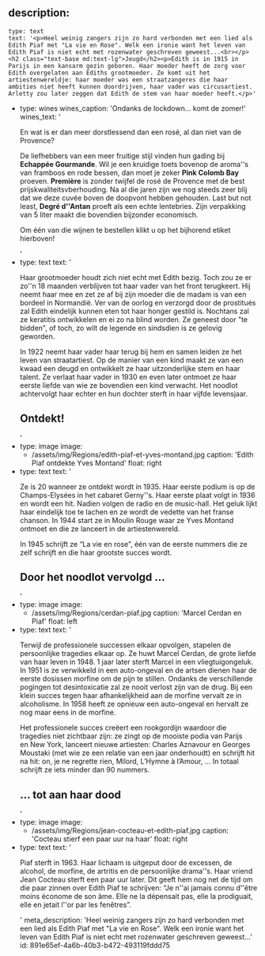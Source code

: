 description:
  -
    type: text
    text: '<p>Heel weinig zangers zijn zo hard verbonden met een lied als Edith Piaf met "La vie en Rose". Welk een ironie want het leven van Edith Piaf is niet echt met rozenwater geschreven geweest...<br></p><h2 class="text-base md:text-lg">Jeugd</h2><p>Edith is in 1915 in Parijs in een kansarm gezin geboren. Haar moeder heeft de zorg voor Edith overgelaten aan Ediths grootmoeder. Ze komt uit het artiestenwereldje: haar moeder was een straatzangeres die haar ambities niet heeft kunnen doordrijven, haar vader was circusartiest. Arletty zou later zeggen dat Edith de stem van haar moeder heeft.</p>'
  -
    type: wines
    wines_caption: 'Ondanks de lockdown... komt de zomer!'
    wines_text: '<p>En wat is er dan meer dorstlessend dan een rosé, al dan niet van de Provence?</p><p>De liefhebbers van een meer fruitige stijl vinden hun gading bij <b>Echappée Gourmande</b>. Wil je een kruidige toets bovenop de aroma''s van framboos en rode bessen, dan moet je zeker <b>Pink Colomb Bay</b> proeven. <b>Première</b> is zonder twijfel de rosé de Provence met de best prijskwaliteitsvberhouding. Na al die jaren zijn we nog steeds zeer blij dat we deze cuvée boven de doopvont hebben gehouden. Last but not least, <b>Degré d''Antan</b> proeft als een echte lentebries. Zijn verpakking van 5 liter maakt die bovendien bijzonder economisch.</p><p>Om één van die wijnen te bestellen klikt u op het bijhorend etiket hierboven!</p>'
  -
    type: text
    text: '<p>Haar grootmoeder houdt zich niet echt met Edith bezig. Toch zou ze er zo''n 18 maanden verblijven tot haar vader van het front terugkeert. Hij neemt haar mee en zet ze af bij zijn moeder die de madam is van een bordeel in Normandië. Ver van de oorlog en verzorgd door de prostitués zal Edith eindelijk kunnen eten tot haar honger gestild is. Nochtans zal ze keratitis ontwikkelen en ei zo na blind worden. Ze geneest door "te bidden", of toch, zo wilt de legende en sindsdien is ze gelovig geworden.</p><p>In 1922 neemt haar vader haar terug bij hem en samen leiden ze het leven van straatartiest. Op de&nbsp;manier van een kind maakt ze van een kwaad een deugd en ontwikkelt ze haar uitzonderlijke stem en haar talent. Ze verlaat haar vader in 1930 en even later ontmoet ze haar eerste liefde van wie ze bovendien een kind verwacht. Het noodlot achtervolgt haar echter en hun dochter sterft in haar vijfde levensjaar.</p><h2 class="text-base md:text-lg">Ontdekt!</h2>'
  -
    type: image
    image:
      - /assets/img/Regions/edith-piaf-et-yves-montand.jpg
    caption: 'Edith Piaf ontdekte Yves Montand'
    float: right
  -
    type: text
    text: '<p>Ze is 20 wanneer ze ontdekt wordt in 1935. Haar eerste podium is op de Champs-Elysées in het cabaret Gerny''s. Haar eerste plaat volgt in 1936 en wordt een hit. Nadien volgen de radio en de music-hall. Het geluk lijkt haar eindelijk toe te lachen en ze wordt de vedette van het franse chanson. In 1944 start ze in Moulin Rouge waar ze Yves Montand ontmoet en die ze lanceert in de artiestenwereld.</p><p>In 1945 schrijft ze&nbsp;“La vie en rose”, één van de eerste nummers die ze zelf schrijft en die haar grootste succes wordt.</p><h2 class="text-base md:text-lg">Door het noodlot vervolgd ...</h2>'
  -
    type: image
    image:
      - /assets/img/Regions/cerdan-piaf.jpg
    caption: 'Marcel Cerdan en Piaf'
    float: left
  -
    type: text
    text: '<p>Terwijl de&nbsp;professionele successen elkaar opvolgen, stapelen de persoonlijke tragedies elkaar op. Ze huwt Marcel Cerdan, de grote liefde van haar leven in 1948. 1 jaar later sterft Marcel in een vliegtuigongeluk. In 1951 is ze verwikkeld in een auto-ongeval en de artsen dienen haar de eerste dosissen morfine om de pijn te stillen. Ondanks de verschillende pogingen tot desintoxicatie zal ze nooit verlost zijn van de drug. Bij een klein&nbsp;succes tegen haar afhankelijkheid aan de morfine vervalt ze in alcoholisme. In 1958 heeft ze opnieuw een auto-ongeval en hervalt ze nog maar eens in de morfine.</p><p>Het professionele succes creëert een rookgordijn waardoor die tragedies niet zichtbaar zijn: ze zingt op de mooiste podia&nbsp;van Parijs en&nbsp;New York, lanceert nieuwe artiesten: Charles Aznavour en Georges Moustaki (met wie ze een relatie van een jaar onderhoudt) en schrijft hit na hit:&nbsp;on, je ne regrette rien, Milord, L’Hymne à l’Amour, … In totaal schrijft ze iets minder dan 90 nummers.</p><h2 class="text-base md:text-lg">... tot aan haar dood</h2>'
  -
    type: image
    image:
      - /assets/img/Regions/jean-cocteau-et-edith-piaf.jpg
    caption: 'Cocteau stierf een paar uur na haar'
    float: right
  -
    type: text
    text: '<p>Piaf sterft in 1963. Haar lichaam is uitgeput door de excessen, de alcohol, de morfine, de artritis en de persoonlijke drama''s. Haar vriend Jean Cocteau sterft een paar uur later. Dit geeft hem nog net de tijd om die paar zinnen over Edith Piaf te schrijven: “Je n''ai jamais connu d''être moins économe de son âme. Elle ne la dépensait pas, elle la prodiguait, elle en jetait l''or par les fenêtres”.</p>'
meta_description: 'Heel weinig zangers zijn zo hard verbonden met een lied als Edith Piaf met "La vie en Rose". Welk een ironie want het leven van Edith Piaf is niet echt met rozenwater geschreven geweest...'
id: 891e65ef-4a6b-40b3-b472-493119fddd75
